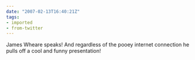 ```yaml
---
date: "2007-02-13T16:40:21Z"
tags:
- imported
- from-twitter
---
```

James Wheare speaks\! And regardless of the pooey internet connection he pulls off a cool and funny presentation\!
